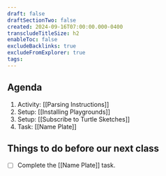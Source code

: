 ```yaml
---
draft: false
draftSectionTwo: false
created: 2024-09-16T07:00:00.000-0400
transcludeTitleSize: h2
enableToc: false
excludeBacklinks: true
excludeFromExplorer: true
tags:
---
```

## Agenda
1. Activity: [[Parsing Instructions]]
1. Setup: [[Installing Playgrounds]]
1. Setup: [[Subscribe to Turtle Sketches]]
1. Task: [[Name Plate]]

## Things to do before our next class
- [ ] Complete the [[Name Plate]] task.